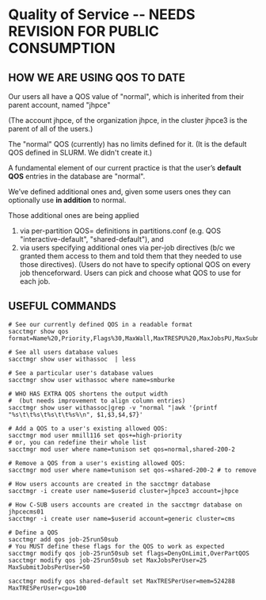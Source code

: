 # Quality of Service -- NEEDS REVISION FOR PUBLIC CONSUMPTION

## HOW WE ARE USING QOS TO DATE

Our users all have a QOS value of "normal", which is
inherited from their parent account, named "jhpce"

(The account jhpce, of the organization jhpce, in the
cluster jhpce3 is the parent of all of the users.)

The "normal" QOS  (currently) has no limits defined for it.
(It is the default QOS defined in SLURM. We didn't create it.)

A fundamental element of our current practice is that the
user’s __default QOS__ entries in the database are "normal".

We’ve defined additional ones
and, given some users ones they can optionally use __in addition__
to normal. 
 
Those additional ones are being applied

1. via per-partition QOS= definitions in partitions.conf
    (e.g. QOS "interactive-default", "shared-default"), and 
2. via users specifying additional ones via per-job
    directives (b/c we granted them access to them and
    told them that they needed to use those directives).
    (Users do not have to specify optional QOS on every
    job thenceforward. Users can pick and choose what QOS to use for each job.
    

## USEFUL COMMANDS
```
# See our currently defined QOS in a readable format
sacctmgr show qos format=Name%20,Priority,Flags%30,MaxWall,MaxTRESPU%20,MaxJobsPU,MaxSubmitPU,MaxTRESPA%25

# See all users database values
sacctmgr show user withassoc  | less

# See a particular user's database values
sacctmgr show user withassoc where name=smburke

# WHO HAS EXTRA QOS shortens the output width
#  (but needs improvement to align column entries)
sacctmgr show user withassoc|grep -v "normal "|awk '{printf "%s\t\t%s\t%s\t\t%s%\n", $1,$3,$4,$7}'

# Add a QOS to a user's existing allowed QOS:
sacctmgr mod user mmill116 set qos+=high-priority
# or, you can redefine their whole list
sacctmgr mod user where name=tunison set qos=normal,shared-200-2

# Remove a QOS from a user's existing allowed QOS:
sacctmgr mod user where name=tunison set qos-=shared-200-2 # to remove

# How users accounts are created in the sacctmgr database
sacctmgr -i create user name=$userid cluster=jhpce3 account=jhpce 

# How C-SUB users accounts are created in the sacctmgr database on jhpcecms01
sacctmgr -i create user name=$userid account=generic cluster=cms 

# Define a QOS
sacctmgr add qos job-25run50sub
# You MUST define these flags for the QOS to work as expected
sacctmgr modify qos job-25run50sub set flags=DenyOnLimit,OverPartQOS
sacctmgr modify qos job-25run50sub set MaxJobsPerUser=25 MaxSubmitJobsPerUser=50

sacctmgr modify qos shared-default set MaxTRESPerUser=mem=524288 MaxTRESPerUser=cpu=100
```
